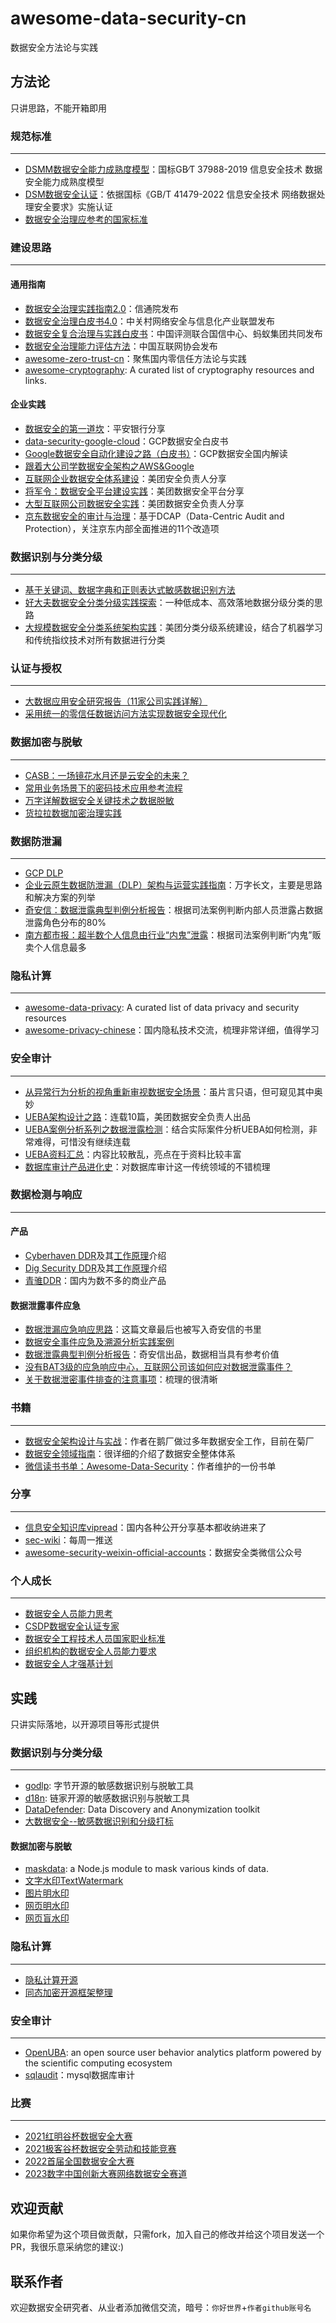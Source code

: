 # awesome-data-security-cn
数据安全方法论与实践

## 方法论
只讲思路，不能开箱即用
### 规范标准
***
- [DSMM数据安全能力成熟度模型](https://www.dsmm.com.cn/)：国标GB∕T 37988-2019 信息安全技术 数据安全能力成熟度模型
- [DSM数据安全认证](https://blog.csdn.net/Chaincomp/article/details/125368036)：依据国标《GB/T 41479-2022 信息安全技术 网络数据处理安全要求》实施认证
- [数据安全治理应参考的国家标准](https://www.secrss.com/articles/49326)

### 建设思路
***
#### 通用指南
- [数据安全治理实践指南2.0](https://www.secrss.com/articles/50798)：信通院发布
- [数据安全治理白皮书4.0](https://www.wangan.com/p/7fy7f6062330a897)：中关村网络安全与信息化产业联盟发布
- [数据安全复合治理与实践白皮书](https://www.freebuf.com/articles/paper/317405.html)：中国评测联合国信中心、蚂蚁集团共同发布
- [数据安全治理能力评估方法](https://www.isc.org.cn/profile/material/2021/11/11/634610a0-fb9c-45c0-8372-7932cbf3c628.pdf)：中国互联网协会发布
- [awesome-zero-trust-cn](https://github.com/tuhaolam/awesome-zero-trust-cn)：聚焦国内零信任方法论与实践
- [awesome-cryptography](https://github.com/sobolevn/awesome-cryptography): A curated list of cryptography resources and links.

#### 企业实践
- [数据安全的第一道坎](https://www.sec-un.org/数据安全的第一道坎/)：平安银行分享
- [data-security-google-cloud](https://cloud.google.com/blog/topics/developers-practitioners/data-security-google-cloud)：GCP数据安全白皮书
- [Google数据安全自动化建设之路（白皮书）](https://zhuanlan.zhihu.com/p/564689012)：GCP数据安全国内解读
- [跟着大公司学数据安全架构之AWS&Google](https://www.freebuf.com/articles/network/171547.html)
- [互联网企业数据安全体系建设](https://tech.meituan.com/2018/05/24/data-security-system-construction.html)：美团安全负责人分享
- [将军令：数据安全平台建设实践](https://tech.meituan.com/2019/02/14/data-security-platform-construction-practice-jiangjunling.html)：美团数据安全平台分享
- [大型互联网公司数据安全实践](https://www.anquanke.com/post/id/190093)：美团数据安全负责人分享
- [京东数据安全的审计与治理](https://blog.csdn.net/weixin_45727359/article/details/126132613)：基于DCAP（Data-Centric Audit and Protection），关注京东内部全面推进的11个改造项

### 数据识别与分类分级
***
- [基于关键词、数据字典和正则表达式敏感数据识别方法](https://cn-sec.com/archives/1364844.html)
- [好大夫数据安全分类分级实践探索](https://www.freebuf.com/articles/database/349036.html)：一种低成本、高效落地数据分级分类的思路
- [大规模数据安全分类系统架构实践](https://mp.weixin.qq.com/s/mRmDEuDKJSJ_xrYyBMn4Dw)：美团分类分级系统建设，结合了机器学习和传统指纹技术对所有数据进行分类

### 认证与授权
***
- [大数据应用安全研究报告（11家公司实践详解）](http://www.cbdio.com/BigData/2017-05/15/content_5519040.htm)
- [采用统一的零信任数据访问方法实现数据安全现代化](http://www.anquan419.com/news/18/1562.html)

### 数据加密与脱敏
***
- [CASB：一场镜花水月还是云安全的未来？](https://www.sec-un.org/casb：-一场镜花水月还是云安全的未来？/)
- [常用业务场景下的密码技术应用参考流程](https://blog.csdn.net/weixin_45303938/article/details/107523306)
- [万字详解数据安全关键技术之数据脱敏](https://www.freebuf.com/articles/database/348732.html)
- [货拉拉数据加密治理实践](https://mp.weixin.qq.com/s/hDs7vMlYrLhRuA_BU7yq0g)

### 数据防泄漏
***
- [GCP DLP](https://cloud.google.com/dlp/docs?hl=zh-cn)
- [企业云原生数据防泄漏（DLP）架构与运营实践指南](https://mp.weixin.qq.com/s/3MPdhLw12L9GLt_LDoswvQ)：万字长文，主要是思路和解决方案的列举
- [奇安信：数据泄露典型判例分析报告](https://www.qianxin.com/threat/reportdetail?report_id=37)：根据司法案例判断内部人员泄露占数据泄露角色分布的80%
- [南方都市报：超半数个人信息由行业“内鬼”泄露](https://epaper.oeeee.com/epaper/A/html/2021-11/01/content_22788.htm)：根据司法案例判断“内鬼”贩卖个人信息最多

### 隐私计算
***
- [awesome-data-privacy](https://github.com/yilmaztolga/awesome-data-privacy): A curated list of data privacy and security resources
- [awesome-privacy-chinese](https://github.com/international-explore/awesome-privacy-chinese)：国内隐私技术交流，梳理非常详细，值得学习

### 安全审计
***
- [从异常行为分析的视角重新审视数据安全场景](https://mp.weixin.qq.com/s/5svpMNihz7EyE9sKS3WD7g)：虽片言只语，但可窥见其中奥妙
- [UEBA架构设计之路](https://www.secrss.com/articles/12141)：连载10篇，美团数据安全负责人出品
- [UEBA案例分析系列之数据泄露检测](https://www.4hou.com/posts/3OQn)：结合实际案件分析UEBA如何检测，非常难得，可惜没有继续连载
- [UEBA资料汇总](https://ixyzero.com/blog/archives/4103.html)：内容比较散乱，亮点在于资料比较丰富
- [数据库审计产品进化史](https://www.sec-un.org/数据库审计产品进化史/)：对数据库审计这一传统领域的不错梳理

### 数据检测与响应
***
#### 产品
- [Cyberhaven DDR](https://venturebeat.com/security/cyberhaven-insider-threats/)及其[工作原理](https://www.cyberhaven.com/how-it-works/)介绍
- [Dig Security DDR](https://www.dig.security/product)及其[工作原理](https://www.dig.security/post/an-introduction-to-data-detection-and-response-ddr)介绍
- [青骓DDR](https://zhuanlan.zhihu.com/p/588632074)：国内为数不多的商业产品

#### 数据泄露事件应急
- [数据泄漏应急响应思路](https://blog.csdn.net/sycamorelg/article/details/123516930)：这篇文章最后也被写入奇安信的书里
- [数据安全事件应急及溯源分析实践案例](https://www.freebuf.com/articles/paper/328494.html)
- [数据泄露典型判例分析报告](https://www.qianxin.com/threat/reportdetail?report_id=37)：奇安信出品，数据相当具有参考价值
- [没有BAT3级的应急响应中心，互联网公司该如何应对数据泄露事件？](https://cloud.tencent.com/developer/article/1038728)
- [关于数据泄密事件排查的注意事项](https://toutiao.io/posts/3vfm6a5/preview)：梳理的很清晰

### 书籍
***
- [数据安全架构设计与实战](https://weread.qq.com/web/bookDetail/5ed32a607198b78c5ed6a0b)：作者在鹅厂做过多年数据安全工作，目前在菊厂
- [数据安全领域指南](https://weread.qq.com/web/bookDetail/917323f0813ab7713g018417)：很详细的介绍了数据安全整体体系
- [微信读书书单：Awesome-Data-Security](https://weread.qq.com/)：作者维护的一份书单

### 分享
***
- [信息安全知识库vipread](https://vipread.com/library/tags/数据安全)：国内各种公开分享基本都收纳进来了
- [sec-wiki](https://www.sec-wiki.com/news/search?wd=数据安全)：每周一推送
- [awesome-security-weixin-official-accounts](https://github.com/DropsOfZut/awesome-security-weixin-official-accounts#数据安全类)：数据安全类微信公众号

### 个人成长
***
- [数据安全人员能力思考](https://iami.xyz/DSMM-Date-Security/)
- [CSDP数据安全认证专家](https://c-csa.cn/training/course-detail/i-1702.html)
- [数据安全工程技术人员国家职业标准](http://www.mohrss.gov.cn/xxgk2020/fdzdgknr/jcgk/zqyj/202301/t20230117_493635.html)
- [组织机构的数据安全人员能力要求](https://www.secrss.com/articles/8893)
- [数据安全人才强基计划](https://www.isc.org.cn/article/12511724820754432.html)

## 实践
只讲实际落地，以开源项目等形式提供
### 数据识别与分类分级
***
- [godlp](https://github.com/bytedance/godlp): 字节开源的敏感数据识别与脱敏工具
- [d18n](https://github.com/LianjiaTech/d18n): 链家开源的敏感数据识别与脱敏工具
- [DataDefender](https://github.com/armenak/DataDefender): Data Discovery and Anonymization toolkit
- [大数据安全--敏感数据识别和分级打标](https://blog.csdn.net/u014779378/article/details/103035474)

#### 数据加密与脱敏
- [maskdata](https://github.com/Sumukha1496/maskdata): a Node.js module to mask various kinds of data.
- [文字水印TextWatermark](https://mp.weixin.qq.com/s/hAZHUiPGmxyn20Lh2PTUpA)
- [图片明水印](https://github.com/dxcweb/watermark)
- [网页明水印](https://github.com/saucxs/watermark-dom)
- [网页盲水印](https://github.com/guofei9987/blind_watermark)

### 隐私计算
***
- [隐私计算开源](http://www.21jingji.com/article/20221008/herald/de7776ac8bf0e543d4dd7aeb32f6d68f.html)
- [同态加密开源框架整理](https://blog.csdn.net/OpenMpc/article/details/127901713)

### 安全审计
***
- [OpenUBA](https://medium.com/georgia-cyber-warfare-range/introducing-openuba-an-open-source-user-behavior-analytics-platform-powered-by-the-scientific-5d71bc50b808): an open source user behavior analytics platform powered by the scientific computing ecosystem
- [sqlaudit](https://www.freebuf.com/articles/database/289443.html)：mysql数据库审计

### 比赛
***
- [2021红明谷杯数据安全大赛](https://www.ichunqiu.com/hmgctf)
- [2021极客谷杯数据安全劳动和技能竞赛](https://www.aqniu.com/industry/78089.html)
- [2022首届全国数据安全大赛](https://bm.ichunqiu.com/ds-contest)
- [2023数字中国创新大赛网络数据安全赛道](https://www.dcic-china.com/competitions?raceId=32)

## 欢迎贡献
如果你希望为这个项目做贡献，只需fork，加入自己的修改并给这个项目发送一个PR，我很乐意采纳您的建议:)

## 联系作者
欢迎数据安全研究者、从业者添加微信交流，暗号：`你好世界`+`作者github账号名`